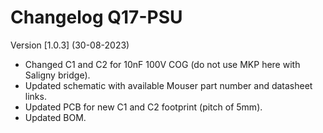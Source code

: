# Changelog Q17-PSU

Version [1.0.3] (30-08-2023)

- Changed C1 and C2 for 10nF 100V COG (do not use MKP here with Saligny bridge).
- Updated schematic with available Mouser part number and datasheet links.
- Updated PCB for new C1 and C2 footprint (pitch of 5mm).
- Updated BOM.
